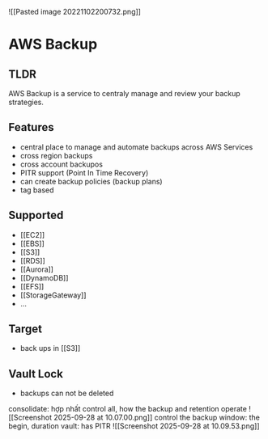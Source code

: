 ![[Pasted image 20221102200732.png]]
# AWS Backup

## TLDR
AWS Backup is a service to centraly manage and review your backup strategies.

## Features
- central place to manage and automate backups across AWS Services
- cross region backups
- cross account backupos
- PITR support (Point In Time Recovery)
- can create backup policies (backup plans)
- tag based

## Supported
- [[EC2]] 
- [[EBS]]
- [[S3]]
- [[RDS]]
- [[Aurora]]
- [[DynamoDB]]
- [[EFS]]
- [[StorageGateway]]
- ...

## Target
- back ups in [[S3]]

## Vault Lock
- backups can not be deleted


consolidate: hợp nhất
control all, how the backup and retention operate
![[Screenshot 2025-09-28 at 10.07.00.png]]
control the backup window: the begin, duration
vault:
has PITR
![[Screenshot 2025-09-28 at 10.09.53.png]]